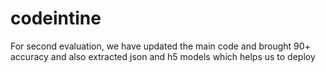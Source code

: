 # codeintine
For second evaluation, we have updated the main code and brought 90+ accuracy
and also extracted json and h5 models which helps us to deploy
